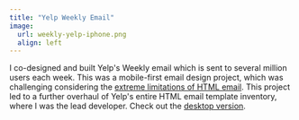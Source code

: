 ```yaml
---
title: "Yelp Weekly Email"
image:
  url: weekly-yelp-iphone.png
  align: left
---
```


I co-designed and built Yelp's Weekly email which is sent to several million
users each week. This was a mobile-first email design project, which was challenging
considering the [extreme limitations of HTML email][1].
This project led to a further overhaul of Yelp's entire HTML email template
inventory, where I was the lead developer.  Check out the [desktop version][2].

[1]: https://www.campaignmonitor.com/guides/coding/
[2]: /images/projects/weekly-yelp-desktop.png